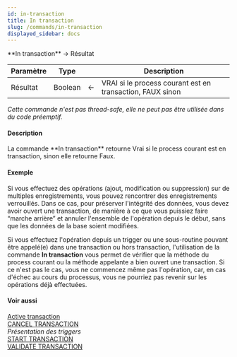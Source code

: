 ```yaml
---
id: in-transaction
title: In transaction
slug: /commands/in-transaction
displayed_sidebar: docs
---
```


<!--REF #_command_.In transaction.Syntax-->**In transaction**  -> Résultat<!-- END REF-->
<!--REF #_command_.In transaction.Params-->
| Paramètre | Type |  | Description |
| --- | --- | --- | --- |
| Résultat | Boolean | &#8592; | VRAI si le process courant est en transaction, FAUX sinon |

<!-- END REF-->

*Cette commande n'est pas thread-safe, elle ne peut pas être utilisée dans du code préemptif.*


#### Description 

<!--REF #_command_.In transaction.Summary-->La commande **In transaction** retourne Vrai si le process courant est en transaction, sinon elle retourne Faux.<!-- END REF-->

#### Exemple 

Si vous effectuez des opérations (ajout, modification ou suppression) sur de multiples enregistrements, vous pouvez rencontrer des enregistrements verrouillés. Dans ce cas, pour préserver l'intégrité des données, vous devez avoir ouvert une transaction, de manière à ce que vous puissiez faire “marche arrière” et annuler l'ensemble de l'opération depuis le début, sans que les données de la base soient modifiées.

Si vous effectuez l'opération depuis un trigger ou une sous-routine pouvant être appelé(e) dans une transaction ou hors transaction, l'utilisation de la commande **In transaction** vous permet de vérifier que la méthode du process courant ou la méthode appelante a bien ouvert une transaction. Si ce n'est pas le cas, vous ne commencez même pas l'opération, car, en cas d'échec au cours du processus, vous ne pourriez pas revenir sur les opérations déjà effectuées.

#### Voir aussi 

[Active transaction](active-transaction.md)  
[CANCEL TRANSACTION](cancel-transaction.md)  
*Présentation des triggers*  
[START TRANSACTION](start-transaction.md)  
[VALIDATE TRANSACTION](validate-transaction.md)  